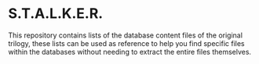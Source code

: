 # S.T.A.L.K.E.R.

This repository contains lists of the database content files of the original trilogy, these lists can be used as reference to help you find specific files within the databases without needing to extract the entire files themselves.

